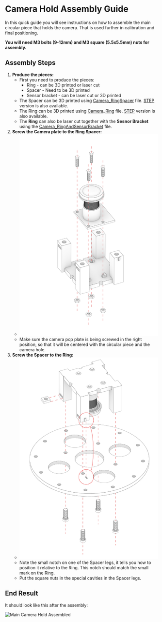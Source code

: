 # Camera Hold Assembly Guide

In this quick guide you will see instructions on how to assemble the main circular piece that holds the camera. 
That is used further in calibration and final positioning.

**You will need M3 bolts (9-12mm) and M3 square (5.5x5.5mm) nuts for assembly.**

## Assembly Steps

1. **Produce the pieces:**
	- First you need to produce the pieces:
		- Ring - can be 3D printed or laser cut
		- Spacer - Need to be 3D printed
		- Sensor bracket - can be laser cut or 3D printed
	- The Spacer can be 3D printed using [Camera_RingSpacer](../src/hardware/Camera_RingSpacer.stl) file. [STEP](../src/hardware/Camera_RingSpacer.stp) version is also available.
	- The Ring can be 3D printed using [Camera_Ring](../src/hardware/Camera_Ring.stl) file. [STEP](../src/hardware/Camera_Ring.stp) version is also available.
	- The **Ring** can also be laser cut together with the **Sesnor Bracket** using the [Camera_RingAndSensorBracket](../src/hardware/Camera_RingAndSensorBracket.dwg) file.
2. **Screw the Camera plate to the Ring Spacer:**
	- ![Screw the camera to the spacer](images/Camera_01_MainHold_01_Spacer.png)
	- Make sure the camera pcp plate is being screwed in the right position, so that it will be centered with the circular piece and the camera hole.
3. **Screw the Spacer to the Ring:**
	- ![Screw the Spacer wtih Camera to the Ring](images/Camera_02_MainHold_02_Ring.png)
	- Note the small notch on one of the Spacer legs, it tells you how to position it relative to the Ring. This notch should match the small mark on the Ring.
	- Put the square nuts in the special cavities in the Spacer legs.

## End Result

It should look like this after the assembly:

![Main Camera Hold Assembled](images/#)
